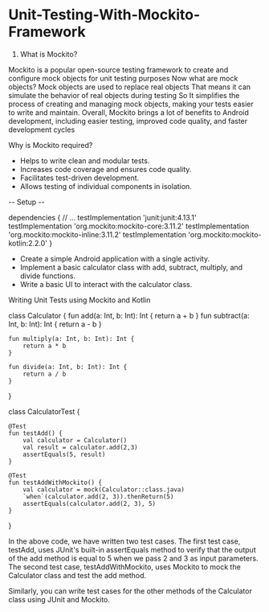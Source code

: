 # Unit-Testing-With-Mockito-Framework

1. What is Mockito?

Mockito is a popular open-source testing framework to create and configure mock objects for unit testing purposes
Now what are mock objects? Mock objects are used to replace real objects
That means it can simulate the behavior of real objects during testing
So It simplifies the process of creating and managing mock objects, making your tests easier to write and maintain.
Overall, Mockito brings a lot of benefits to Android development, including easier testing, improved code quality, and faster development cycles

Why is Mockito required?

* Helps to write clean and modular tests.
* Increases code coverage and ensures code quality.
* Facilitates test-driven development.
* Allows testing of individual components in isolation.

-- Setup --

dependencies {
    // ...
    testImplementation 'junit:junit:4.13.1'
    testImplementation 'org.mockito:mockito-core:3.11.2'
    testImplementation 'org.mockito:mockito-inline:3.11.2'
    testImplementation 'org.mockito:mockito-kotlin:2.2.0'
}

* Create a simple Android application with a single activity.
* Implement a basic calculator class with add, subtract, multiply, and divide functions.
* Write a basic UI to interact with the calculator class.


Writing Unit Tests using Mockito and Kotlin


class Calculator {
    fun add(a: Int, b: Int): Int {
        return a + b
    }
    fun subtract(a: Int, b: Int): Int {
        return a - b
    }

    fun multiply(a: Int, b: Int): Int {
        return a * b
    }

    fun divide(a: Int, b: Int): Int {
        return a / b
    }
}

class CalculatorTest {

    @Test
    fun testAdd() {
        val calculator = Calculator()
        val result = calculator.add(2,3)
        assertEquals(5, result)
    }

    @Test
    fun testAddWithMockito() {
        val calculator = mock(Calculator::class.java)
        `when`(calculator.add(2, 3)).thenReturn(5)
        assertEquals(calculator.add(2, 3), 5)
    }
}

In the above code, we have written two test cases. The first test case, testAdd, uses JUnit's built-in assertEquals method to verify that the output of the add method is equal to 5 when we pass 2 and 3 as input parameters.
The second test case, testAddWithMockito, uses Mockito to mock the Calculator class and test the add method.

Similarly, you can write test cases for the other methods of the Calculator class using JUnit and Mockito.
